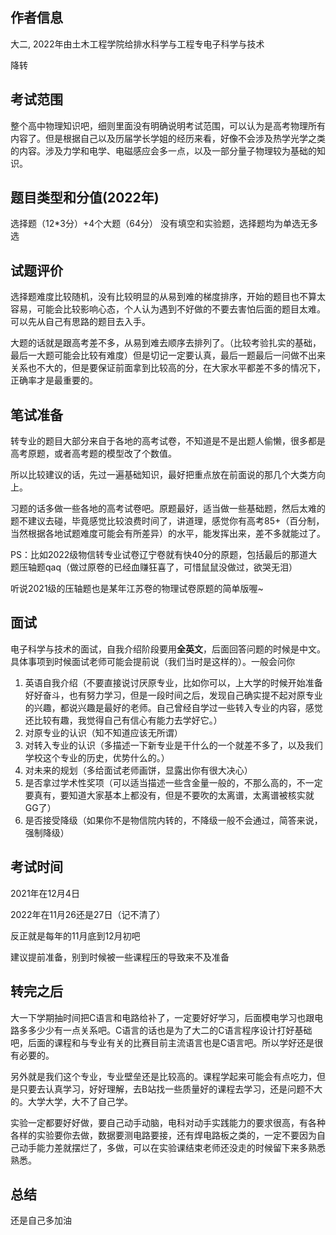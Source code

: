 ## 作者信息

大二, 2022年由土木工程学院给排水科学与工程专电子科学与技术

降转

## 考试范围

整个高中物理知识吧，细则里面没有明确说明考试范围，可以认为是高考物理所有内容了。但是根据自己以及历届学长学姐的经历来看，好像不会涉及热学光学之类的内容。涉及力学和电学、电磁感应会多一点，以及一部分量子物理较为基础的知识。

## 题目类型和分值(2022年)

选择题（12*3分）+4个大题（64分）
没有填空和实验题，选择题均为单选无多选

## 试题评价

选择题难度比较随机，没有比较明显的从易到难的梯度排序，开始的题目也不算太容易，可能会比较影响心态，个人认为遇到不好做的不要去害怕后面的题目太难。可以先从自己有思路的题目去入手。

大题的话就是跟高考差不多，从易到难去顺序去排列了。（比较考验扎实的基础，最后一大题可能会比较有难度）但是切记一定要认真，最后一题最后一问做不出来关系也不大的，但是要保证前面拿到比较高的分，在大家水平都差不多的情况下，正确率才是最重要的。

## 笔试准备

转专业的题目大部分来自于各地的高考试卷，不知道是不是出题人偷懒，很多都是高考原题，或者高考题的模型改了个数值。

所以比较建议的话，先过一遍基础知识，最好把重点放在前面说的那几个大类方向上。

习题的话多做一些各地的高考试卷吧。原题最好，适当做一些基础题，然后太难的题不建议去碰，毕竟感觉比较浪费时间了，讲道理，感觉你有高考85+（百分制，当然根据各地试题难度可能会有所差异）的水平，能发挥出来，差不多就能过了。

PS：比如2022级物信转专业试卷辽宁卷就有快40分的原题，包括最后的那道大题压轴题qaq（做过原卷的已经血赚狂喜了，可惜鼠鼠没做过，欲哭无泪）

听说2021级的压轴题也是某年江苏卷的物理试卷原题的简单版喔~

## 面试

电子科学与技术的面试，自我介绍阶段要用**全英文**，后面回答问题的时候是中文。具体事项到时候面试老师可能会提前说（我们当时是这样的）。一般会问你

1. 英语自我介绍（不要直接说讨厌原专业，比如你可以，上大学的时候开始准备好好奋斗，也有努力学习，但是一段时间之后，发现自己确实提不起对原专业的兴趣，都说兴趣是最好的老师。自己曾经自学过一些转入专业的内容，感觉还比较有趣，我觉得自己有信心有能力去学好它。）
2. 对原专业的认识（知不知道应该无所谓）
3. 对转入专业的认识（多描述一下新专业是干什么的一个就差不多了，以及我们学校这个专业的历史，优势什么的。）
4. 对未来的规划（多给面试老师画饼，显露出你有很大决心）
5. 是否拿过学术性奖项（可以适当描述一些含金量一般的，不那么高的，不一定要真有，要知道大家基本上都没有，但是不要吹的太离谱，太离谱被核实就GG了）
6. 是否接受降级（如果你不是物信院内转的，不降级一般不会通过，简答来说，强制降级）

## 考试时间

2021年在12月4日

2022年在11月26还是27日（记不清了）

反正就是每年的11月底到12月初吧

建议提前准备，别到时候被一些课程压的导致来不及准备

## 转完之后

大一下学期抽时间把C语言和电路给补了，一定要好好学习，后面模电学习也跟电路多多少少有一点关系吧。C语言的话也是为了大二的C语言程序设计打好基础吧，后面的课程和与专业有关的比赛目前主流语言也是C语言吧。所以学好还是很有必要的。

另外就是我们这个专业，专业壁垒还是比较高的。课程学起来可能会有点吃力，但是只要去认真学习，好好理解，去B站找一些质量好的课程去学习，还是问题不大的。大学大学，大不了自己学。

实验一定都要好好做，要自己动手动脑，电科对动手实践能力的要求很高，有各种各样的实验要你去做，数据要测电路要接，还有焊电路板之类的，一定不要因为自己动手能力差就摆烂了，多做，可以在实验课结束老师还没走的时候留下来多熟悉熟悉。

## 总结

还是自己多加油